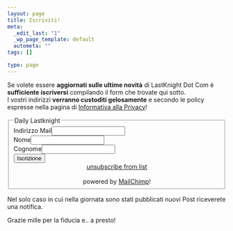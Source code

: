 ```yaml
--- 
layout: page
title: Iscriviti!
meta: 
  _edit_last: "1"
  _wp_page_template: default
  autometa: ""
tags: []

type: page
---
```

Se volete essere **aggiornati sulle ultime novità** di LastKnight Dot Com è **sufficiente iscriversi** compilando il form che trovate qui sotto.  
I vostri indirizzi **verranno custoditi gelosamente** e secondo le policy espresse nella pagina di [Informativa alla Privacy](/privacy)!  

<div id="mc_signup_container"><a name="mc_signup_form"></a><form method="post" action="/#mc_signup_form" id="mc_signup_form"><fieldset class="mc_custom_border"><legend>Daily Lastknight</legend><input type="hidden" id="mc_submit_type" name="mc_submit_type" value="html"/><div class="updated" id="mc_message"></div><div class="mc_merge_var"><label for="mc_mv_EMAIL" class="mc_var_label">Indirizzo Mail</label><input type="text" size="18" value="" name="mc_mv_EMAIL" id="mc_mv_EMAIL" class="mc_input"/></div><div class="mc_merge_var"><label for="mc_mv_FNAME" class="mc_var_label">Nome</label><input type="text" size="18" value="" name="mc_mv_FNAME" id="mc_mv_FNAME" class="mc_input"/></div><div class="mc_merge_var"><label for="mc_mv_LNAME" class="mc_var_label">Cognome</label><input type="text" size="18" value="" name="mc_mv_LNAME" id="mc_mv_LNAME" class="mc_input"/></div><div class="mc_signup_submit"><input type="submit" name="mc_signup_submit" id="mc_signup_submit" value="Iscrizione" class="button"/>
</div><div id="mc_unsub_link" align="center"><a href="http://list-manage.com/unsubscribe/?u=7e6c4b86b20b9fa1fa57d4c5c&amp;id=be5f56af59" target="_blank">unsubscribe from list</a></div><br/><div id="mc_display_rewards" align="center">powered by <a href="http://www.mailchimp.com/affiliates/?aid=7e6c4b86b20b9fa1fa57d4c5c&amp;afl=1">MailChimp</a>!</div></fieldset></form></div>
  
Nel solo caso in cui nella giornata sono stati pubblicati nuovi Post riceverete una notifica.  
  
Grazie mille per la fiducia e.. a presto! 
